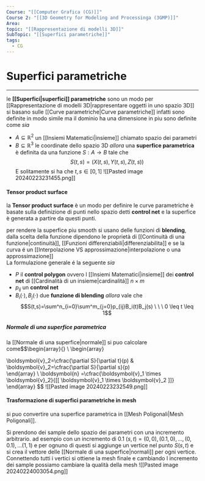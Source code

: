 ```yaml
---
Course: "[[Computer Grafica (CG)]]"
Course 2: "[[3D Geometry for Modeling and Processinga (3GMP)]]"
Area: 
topic: "[[Rappresentazione di modelli 3D]]"
SubTopic: "[[Superfici parametriche]]"
tags:
  - CG
---
```


# Superfici parametriche
---
le __[[Superfici|superfici]] parametriche__ sono un modo per [[Rappresentazione di modelli 3D|rappresentare oggetti in uno spazio 3D]] si basano sulle [[Curve parametriche|Curve parametriche]] infatti sono definite in modo simile ma il dominio ha una dimensione in piu sono definite come 
_sia_ 
- $A \subseteq \mathbb{R}^2$ un [[Insiemi Matematici|insieme]] chiamato spazio dei parametri
- $B \subseteq \mathbb{R}^3$ le coordinate dello spazio 3D
_allora_ una __superfice parametrica__ è definita da una funzione $S:A\to B$ tale che $$S(t,s)=(X(t,s),Y(t,s),Z(t,s))$$
E solitamente si ha che $t,s \in [0,1]$
![[Pasted image 20240223231455.png]]

#### Tensor product surface
la __Tensor product surface__ è un modo per definire le curve parametriche 
è basate sulla definizione di punti nello spazio detti __control net__ e la superfice è generata a partire da questi punti. 

per rendere la superfice piu smooth si usano delle funzioni di __blending__, dalla scelta della funzione dipendono le proprietà di [[Continuità di una funzione|continuità]], [[Funzioni differenziabili|differenziabilita]] e se la curva é  un [[Interpolazione VS approssimazione|interpolazione o una approssimazione]]  
La formulazione generale é la seguente
_sia_
- $P$ il __control polygon__ ovvero l [[Insiemi Matematici|insieme]] dei __control net__ di [[Cardinalità di un insieme|cardinalitá]]  $n \times m$ 
- $p_{ij}$ un __control net__
- $B_i(\cdot),B_j(\cdot)$ due __funzione di blending__
_allora_ vale che $$S(t,s)=\sum^n_{i=0}\sum^m_{j=0}p_{ij}B_i(t)B_j(s) \ \ \ 0 \leq t \leq 1$$


##### Normale di una superfice parametrica
la [[Normale di una superfice|normale]] si puo calcolare come$$\begin{array}{} \\
\begin{array}

\boldsymbol{v}_2=\cfrac{\partial S}{\partial t}(p)   & \boldsymbol{v}_2=\cfrac{\partial S}{\partial s}(p)  
\end{array} \\
\boldsymbol{n} =\cfrac{\boldsymbol{v}_1 \times \boldsymbol{v}_2}{[[ \boldsymbol{v}_1 \times \boldsymbol{v}_2 ]]} 
\end{array}
$$
![[Pasted image 20240223232549.png]]


#### Trasformazione di superfici parametriche in mesh
si puo convertire una superfice parametrica in [[Mesh Poligonali|Mesh Poligonali]].

Si prendono dei sample dello spazio dei parametri con una incremento arbitrario. ad esempio con un incremento di $0.1$
$(s,t)=(0,0),(0.1,0),\dots,(0,0.1),\dots(1,1)$ e per ognuno di questi si aggiunge un vertice nel punto $S(s,t)$ e si crea il vettore delle [[Normale di una superfice|normali]] per ogni vertice. Connettendo tutti i vertici si ottiene la mesh finale e cambiando l incremento dei sample possiamo cambiare la qualità della mesh
![[Pasted image 20240224003054.png]]
